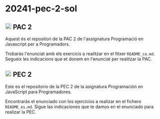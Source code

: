 # 20241-pec-2-sol

## <img class="flag-img" width="20px" height="auto" src="https://flagicons.lipis.dev/flags/4x3/es-ct.svg" alt="Flag of Catalonia"> PAC 2

Aquest és el repositori de la PAC 2 de l'assignatura Programació en Javascript per a Programadors.

Trobaràs l'enunciat amb els exercicis a realitzar en el fitxer `README_ca.md`. Segueix les indicacions que et donem en l'enunciat per realitzar la PAC.


## <img class="flag-img" width="20px" height="auto" src="https://flagicons.lipis.dev/flags/4x3/es.svg" alt="Flag of Spain"> PEC 2

Este es el repositorio de la PEC 2 de la asignatura Programación en JavaScript para Programadores.

Encontrarás el enunciado con los ejercicios a realizar en el fichero `README_es.md`. Sigue las indicaciones que te damos en el enunciado para realizar la PEC.